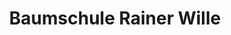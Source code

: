---
title: "Baumschule Rainer Wille"
url: /pinneberg/baumschule-rainer-wille/
shop: Garten-Center
---